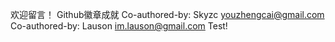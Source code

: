 欢迎留言！
Github徽章成就
Co-authored-by: Skyzc youzhengcai@gmail.com 
Co-authored-by: Lauson im.lauson@gmail.com 
Test!